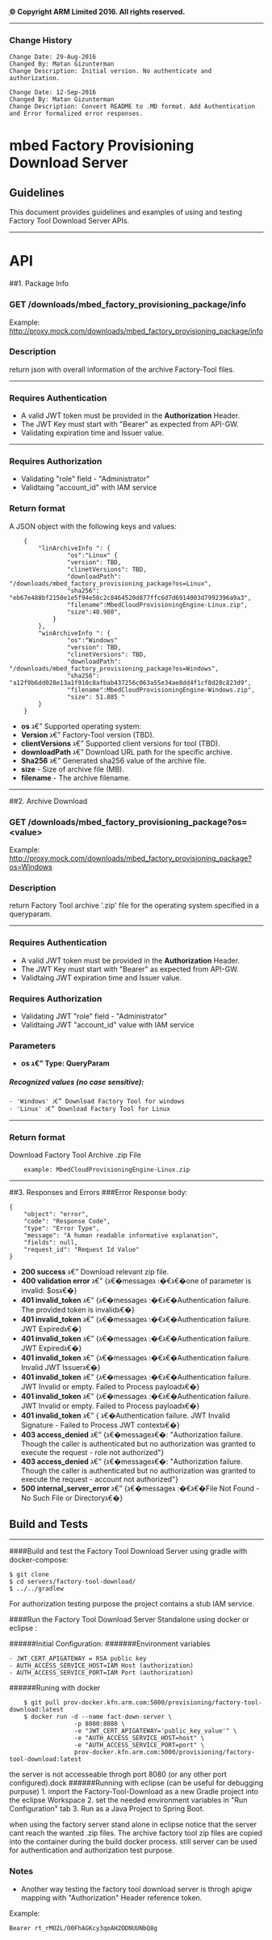 


**ֲ© Copyright ARM Limited 2016. All rights reserved.**

----------
### Change History ##
    Change Date: 29-Aug-2016    
    Changed By: Matan Gizunterman
    Change Description: Initial version. No authenticate and authorization. 

    Change Date: 12-Sep-2016
    Changed By: Matan Gizunterman    
    Change Description: Convert README to .MD format. Add Authentication and Error formalized error responses.

# mbed Factory Provisioning Download Server



## Guidelines

This document provides guidelines and examples of using and testing Factory Tool Download Server APIs.
 


_____



# API 



##1. Package Info 
### GET /downloads/mbed\_factory\_provisioning\_package/info
Example: http://proxy.mock.com/downloads/mbed_factory_provisioning_package/info



### Description

return json with overall information of the archive Factory-Tool files.


***

### Requires Authentication
* A valid JWT token must be provided in the **Authorization** Header.
* The JWT Key must start with "Bearer" as expected from API-GW. 
* Validating expiration time and Issuer value.
***

### Requires Authorization 
* Validating "role" field - "Administrator"
* Validtaing "account_id" with IAM service


### Return format
A JSON object with the following keys and values:

        {
            "linArchiveInfo ": {
                    "os":"Linux" {
                    "version": TBD,
                    "clinetVersions": TBD,
                    "downloadPath": "/downloads/mbed_factory_provisioning_package?os=Linux",
                    "sha256": "eb67e488bf2150e1e5f94e58c2c8464520d877ffc6d7d6914003d7992396a9a3",   
					"filename":MbedCloudProvisioningEngine-Linux.zip", 
					"size":48.980", 
                }
            },
            "winArchiveInfo ": {
                    "os":"Windows" 
                    "version": TBD,
                    "clinetVersions": TBD,
                    "downloadPath": "/downloads/mbed_factory_provisioning_package?os=Windows",
                    "sha256": "a12f9b6dd028e13a1f910c8afbab437256c063a55e34ae8dd4f1cf8d28c823d9",    
					"filename":MbedCloudProvisioningEngine-Windows.zip", 
					"size": 51.885 "    
            }
        }

- **os** ג€” Supported operating system:
- **Version** ג€” Factory-Tool version (TBD).
- **clientVersions** ג€” Supported client versions for tool (TBD).
- **downloadPath** ג€” Download URL path for the specific archive. 
- **Sha256** ג€” Generated sha256 value of the archive file.
- **size** - Size of archive file (MB).
- **filename** - The archive filename.



***


##2. Archive Download
### GET /downloads/mbed_factory\_provisioning\_package?os=\<value\>
Example: http://proxy.mock.com/downloads/mbed_factory_provisioning_package?os=Windows


### Description

return Factory Tool archive '.zip' file for the operating system specified in a queryparam.


***

### Requires Authentication 
* A valid JWT token must be provided in the **Authorization** Header.
* The JWT Key must start with "Bearer" as expected from API-GW. 
* Validtaing JWT expiration time and Issuer value.


### Requires Authorization 
* Validating JWT "role" field - "Administrator"
* Validtaing JWT "account_id" value with IAM service


### Parameters
- **os ג€” Type: QueryParam** 
   
 ##### Recognized values (no case sensitive):
    - 'Windows' ג€” Download Factory Tool for windows
    - 'Linux' ג€” Download Factory Tool for Linux


***

### Return format    
Download Factory Tool Archive .zip File

        example: MbedCloudProvisioningEngine-Linux.zip 

***
##3. Responses and Errors 
###Error Response body:

    {
        "object": "error",
        "code": "Response Code",
        "type": "Error Type",
        "message": "A human readable informative explanation",
        "fields": null,
        "request_id": "Request Id Value"        
    }


- **200 success** ג€” Download relevant zip file.
- **400 validation error** ג€” {ג€�messageג€�: ג€�one of parameter is invalid: $osג€�}
- **401 invalid\_token** ג€” {ג€�messageג€�: ג€�Authentication failure. The provided token is invalidג€�}
- **401 invalid\_token** ג€” {ג€�messageג€�: ג€�Authentication failure.  JWT Expiredג€�}
- **401 invalid\_token** ג€” {ג€�messageג€�: ג€�Authentication failure.  JWT Expiredג€�}
- **401 invalid\_token** ג€” {ג€�messageג€�: ג€�Authentication failure. Invalid JWT Issuerג€�} 
- **401 invalid\_token** ג€” {ג€�messageג€�: ג€�Authentication failure. JWT Invalid or empty. Failed to Process payloadג€�}
- **401 invalid\_token** ג€” {ג€�messageג€�: ג€�Authentication failure. JWT Invalid or empty. Failed to Process payloadג€�}
- **401 invalid\_token** ג€” { ג€�Authentication failure. JWT Invalid Signature - Failed to Process JWT contextג€�}
- **403 access\_denied** ג€” {ג€�messageג€�: "Authorization failure. Though the caller is authenticated but no authorization was granted to execute the request - role not authorized"}
- **403 access\_denied** ג€” {ג€�messageג€�: "Authorization failure. Though the caller is authenticated but no authorization was granted to execute the request - account not authorized"}
- **500 internal\_server\_error** ג€” {ג€�messageג€�: ג€�File Not Found - No Such File or Directoryג€�}



## Build and Tests 


----
####Build and test the Factory Tool Download Server using gradle with docker-compose:
    
    $ git clone 
    $ cd servers/factory-tool-download/    
    $ ../../gradlew 
For authorization testing purpose the project contains a stub IAM service.

####Run the Factory Tool Download Server Standalone using docker or eclipse :

######Initial Configuration:
#######Environment variables

    - JWT_CERT_APIGATEWAY = RSA public key
    - AUTH_ACCESS_SERVICE_HOST=IAM Host (authorization)
    - AUTH_ACCESS_SERVICE_PORT=IAM Port (authorization)
######Runing with docker

        $ git pull prov-docker.kfn.arm.com:5000/provisioning/factory-tool-download:latest
        $ docker run -d --name fact-down-server \
                      -p 8080:8080 \
                      -e "JWT_CERT_APIGATEWAY='public_key_value'" \
                      -e "AUTH_ACCESS_SERVICE_HOST=host" \
                      -e "AUTH_ACCESS_SERVICE_PORT=port" \
                      prov-docker.kfn.arm.com:5000/provisioning/factory-tool-download:latest

the server is not accesseable throgh port 8080 (or any other port configured).dock
######Running with eclipse (can be useful for debugging purpuse)
    1. import the Factory-Tool-Download as a new Gradle project into the eclipse Workspace
    2. set the needed environment variables in "Run Configuration" tab
    3. Run as a Java Project to Spring Boot.

when using the factory server stand alone in eclipse notice that the server cant reach the wanted .zip files. The archive factory tool zip files are copied into the container during the build docker process. still server can be used for authentication and authorization test purpose.


### Notes
- Another way testing the factory tool download server is throgh apigw mapping with "Authorization" Header reference token.
	 	
Example:		 
	
	Bearer rt_rMO2L/O0FhAGKcy3qoAH2ODNUUNbQ8g


